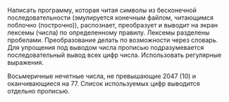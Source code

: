 Написать программу, которая читая символы из бесконечной последовательности
(эмулируется конечным файлом, читающимся поблочно (построчно)),
распознает, преобразует и выводит на экран лексемы (числа) по определенному правилу.
Лексемы разделены пробелами.
Преобразование делать по возможности через словарь.
Для упрощения под выводом числа прописью подразумевается последовательный вывод всех цифр числа.
Использовать регулярные выражения.

Восьмеричные нечетные числа, не превышающие 2047 (10) и оканчивающиеся на 77.
Список используемых цифр выводится отдельно прописью.